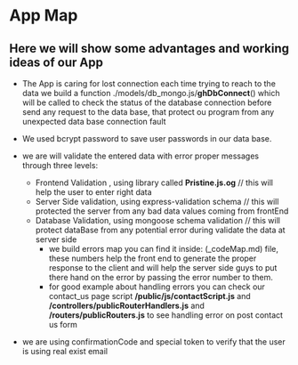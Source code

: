 # App Map

## Here we will show some advantages and working ideas of our App

- The App is caring for lost connection each time trying to reach to the data we build a function ./models/db_mongo.js/**ghDbConnect**() which will be called to check the status of the database connection before send any request to the data base, that protect ou program from any unexpected data base connection fault

- We used bcrypt password to save user passwords in our data base.

- we are will validate the entered data with error proper messages through three levels:

  - Frontend Validation , using library called **Pristine.js.og** // this will help the user to enter right data
  - Server Side validation, using express-validation schema // this will protected the server from any bad data values coming from frontEnd
  - Database Validation, using mongoose schema validation // this will protect dataBase from any potential error during validate the data at server side
    - we build errors map you can find it inside: (_codeMap.md) file, these numbers help the front end to generate the proper response to the client and will help the server side guys to put there hand on the error by passing the error number to them.
    - for good example about handling errors you can check our contact_us page script **/public/js/contactScript.js** and **/controllers/publicRouterHandlers.js** and **/routers/publicRouters.js** to see handling error on post contact us form  
- we are using confirmationCode and special token to verify that the user is using real exist email
